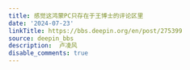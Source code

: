 ```yaml
---
title: 感觉这鸿蒙PC只存在于王博士的评论区里
date: '2024-07-23'
linkTitle: https://bbs.deepin.org/en/post/275399
source: deepin_bbs
description:  卢凌风 
disable_comments: true
---
```


